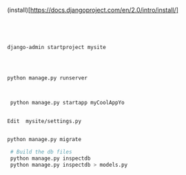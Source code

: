 

(install)[https://docs.djangoproject.com/en/2.0/intro/install/]

```bash
    



django-admin startproject mysite
```
```bash



python manage.py runserver
```
```bash


 python manage.py startapp myCoolAppYo

```
```bash

Edit  mysite/settings.py

```
```bash

python manage.py migrate  
```
```bash
 # Build the db files
 python manage.py inspectdb
 python manage.py inspectdb > models.py

```

